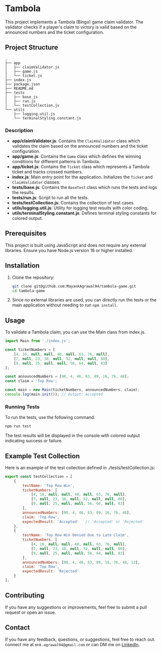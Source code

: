 # Tambola

This project implements a Tambola (Bingo) game claim validator. The validator checks if a player's claim to victory is valid based on the announced numbers and the ticket configuration.

## Project Structure

```
.
├── app
│   ├── claimValidator.js
│   ├── game.js
│   └── ticket.js
├── index.js
├── package.json
├── README.md
├── tests
│   ├── base.js
│   ├── run.js
│   └── testCollection.js
└── utils
    ├── logging.util.js
    └── terminalStyling.constant.js
```


### Description

- **app/claimValidator.js**: Contains the `ClaimValidator` class which validates the claim based on the announced numbers and the ticket configuration.
- **app/game.js**: Contains the `Game` class which defines the winning conditions for different patterns in Tambola.
- **app/ticket.js**: Contains the `Ticket` class which represents a Tambola ticket and tracks crossed numbers.
- **index.js**: Main entry point for the application. Initializes the `Ticket` and `ClaimValidator` classes.
- **tests/base.js**: Contains the `BaseTest` class which runs the tests and logs the results.
- **tests/run.js**: Script to run all the tests.
- **tests/testCollection.js**: Contains the collection of test cases.
- **utils/logging.util.js**: Utility for logging test results with color coding.
- **utils/terminalStyling.constant.js**: Defines terminal styling constants for colored output.

## Prerequisites

This project is built using JavaScript and does not require any external libraries. Ensure you have Node.js version 16 or higher installed.

## Installation

1. Clone the repository:

    ```sh
    git clone git@github.com:MayankAgrawal94/tambola-game.git
    cd tambola-game
    ```
2. Since no external libraries are used, you can directly run the tests or the main application without needing to run `npm install`.

## Usage
To validate a Tambola claim, you can use the Main class from index.js.

```js
import Main from './index.js';

const ticketNumbers = [
    [4, 16, null, null, 48, null, 63, 76, null],
    [7, null, 23, 38, null, 52, null, null, 80],
    [9, null, 25, null, null, 56, 64, null, 83]
];

const announcedNumbers = [90, 4, 46, 63, 89, 16, 76, 48];
const claim = 'Top Row';

const main = new Main(ticketNumbers, announcedNumbers, claim);
console.log(main.init()); // Output: Accepted
```

### Running Tests

To run the tests, use the following command:

```sh
npm run test
```

The test results will be displayed in the console with colored output indicating success or failure.

## Example Test Collection

Here is an example of the test collection defined in ./tests/testCollection.js:

```js
export const testCollection = [
    {
        testName: 'Top Row Win',
        ticketNumbers: [
            [4, 16, null, null, 48, null, 63, 76, null],
            [7, null, 23, 38, null, 52, null, null, 80],
            [9, null, 25, null, null, 56, 64, null, 83]
        ],
        announcedNumbers: [90, 4, 46, 63, 89, 16, 76, 48],
        claim: 'Top Row',
        expectedResult: 'Accepted'   // 'Accepted' or 'Rejected'
    },
    {
        testName: 'Top Row Win Denied Due to Late Claim',
        ticketNumbers: [
            [4, 16, null, null, 48, null, 63, 76, null],
            [7, null, 23, 38, null, 52, null, null, 80],
            [9, null, 25, null, null, 56, 64, null, 83]
        ],
        announcedNumbers: [90, 4, 46, 63, 89, 16, 76, 48, 12],
        claim: 'Top Row',
        expectedResult: 'Rejected'
    }
];
```

## Contributing
If you have any suggestions or improvements, feel free to submit a pull request or open an issue.

## Contact
If you have any feedback, questions, or suggestions, feel free to reach out.
connect me at `mnk.agrawal94@gmail.com` or can DM me on [LinkedIn](https://www.linkedin.com/in/er-mayank/).